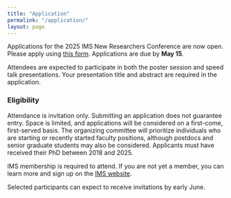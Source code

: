 ```yaml
---
title: "Application"
permalink: "/application/"
layout: page
---
```


Applications for the 2025 IMS New Researchers Conference are now open. Please apply using [this form](https://redcap.vumc.org/surveys/?s=RTR49FNPWATEJK9M). Applications are due by **May 15**.

Attendees are expected to participate in both the poster session and speed talk presentations. Your presentation title and abstract are required in the application.

### Eligibility
Attendance is invitation only. Submitting an application does not guarantee entry. Space is limited, and applications will be considered on a first-come, first-served basis. The organizing committee will prioritize individuals who are starting or recently started faculty positions, although postdocs and senior graduate students may also be considered. Applicants must have received their PhD between 2018 and 2025.

IMS membership is required to attend. If you are not yet a member, you can learn more and sign up on the [IMS website](https://imstat.org/individual-membership/). 

Selected participants can expect to receive invitations by early June.
